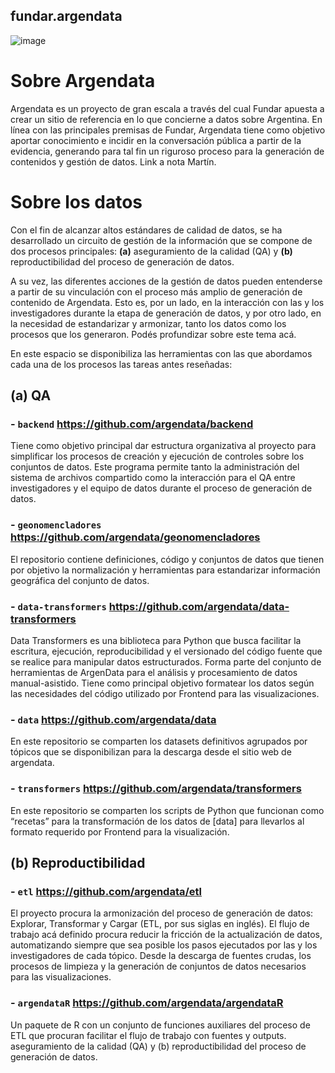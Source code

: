## fundar.argendata 

![image](https://github.com/argendata/.github-private/assets/12114624/463008ec-f774-4fba-a847-f82b2240e8df)

# Sobre Argendata
Argendata es un proyecto de gran escala a través del cual Fundar apuesta a crear un sitio de referencia en lo que concierne a datos sobre Argentina. En línea con las principales premisas de Fundar, Argendata tiene como objetivo aportar conocimiento e incidir en la conversación pública a partir de la evidencia, generando para tal fin un riguroso proceso para la generación de contenidos y gestión de datos. Link a nota Martín.

# Sobre los datos

Con el fin de alcanzar altos estándares de calidad de datos, se ha desarrollado un circuito de gestión de la información que se compone de dos procesos principales:  **(a)** aseguramiento de la calidad (QA) y **(b)** reproductibilidad del proceso de generación de datos. 

A su vez, las diferentes acciones de la gestión de datos pueden entenderse a partir de su vinculación con el proceso más amplio de generación de contenido de Argendata. Esto es, por un lado, en la interacción con las y los investigadores durante la etapa de generación de datos, y por otro lado, en la necesidad de estandarizar y armonizar, tanto los datos como los procesos que los generaron. Podés profundizar sobre este tema acá.

En este espacio se disponibiliza las herramientas con las que abordamos cada una de los procesos las tareas antes reseñadas:

## (a) QA

### - `backend` https://github.com/argendata/backend 
Tiene como objetivo principal dar estructura organizativa al proyecto para simplificar los procesos de creación y ejecución de controles sobre los conjuntos de datos. Este programa permite tanto la administración del sistema de archivos compartido como la interacción para el QA  entre investigadores y el equipo de datos durante el proceso de generación de datos.


### - `geonomencladores` https://github.com/argendata/geonomencladores 
El repositorio contiene definiciones, código y conjuntos de datos que tienen por objetivo la normalización y herramientas para estandarizar información geográfica del conjunto de datos. 


### - `data-transformers` https://github.com/argendata/data-transformers 
Data Transformers es una biblioteca para Python que busca facilitar la escritura, ejecución, reproducibilidad y el versionado del código fuente que se realice para manipular datos estructurados. Forma parte del conjunto de herramientas de ArgenData para el análisis y procesamiento de datos manual-asistido. Tiene como principal objetivo formatear los datos según las necesidades del código utilizado por Frontend para las visualizaciones. 


### - `data` https://github.com/argendata/data 
En este repositorio se comparten los  datasets definitivos agrupados por tópicos que se disponibilizan para la descarga desde el sitio web de argendata. 

### - `transformers` https://github.com/argendata/transformers  
En este repositorio se comparten los scripts de Python que funcionan como “recetas” para la transformación de los datos de [data] para llevarlos al formato requerido por Frontend para la visualización.  


## (b) Reproductibilidad

### - `etl` https://github.com/argendata/etl 
El proyecto procura la armonización del proceso de generación de datos: Explorar, Transformar y Cargar (ETL, por sus siglas en inglés). El flujo de trabajo acá definido procura reducir la fricción de la actualización de datos, automatizando siempre que sea posible los pasos ejecutados por  las y los investigadores de cada tópico. Desde la descarga de fuentes crudas, los procesos de limpieza y la generación de conjuntos de datos necesarios para las visualizaciones. 
 
### - `argendataR` https://github.com/argendata/argendataR 
Un paquete de R con un conjunto de funciones auxiliares del proceso de ETL que procuran facilitar el flujo de trabajo con fuentes y outputs.
 aseguramiento de la calidad (QA) y (b) reproductibilidad del proceso de generación de datos. 

